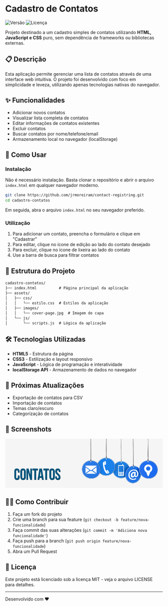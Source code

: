 # Cadastro de Contatos

![Versão](https://img.shields.io/badge/versão-1.0.0-blue)
![Licença](https://img.shields.io/badge/licença-MIT-green)

Projeto destinado a um cadastro simples de contatos utilizando **HTML, JavaScript e CSS** puro, sem dependência de frameworks ou bibliotecas externas.

## 📋 Descrição

Esta aplicação permite gerenciar uma lista de contatos através de uma interface web intuitiva. O projeto foi desenvolvido com foco em simplicidade e leveza, utilizando apenas tecnologias nativas do navegador.

## ✨ Funcionalidades

- Adicionar novos contatos
- Visualizar lista completa de contatos
- Editar informações de contatos existentes
- Excluir contatos
- Buscar contatos por nome/telefone/email
- Armazenamento local no navegador (localStorage)

## 🚀 Como Usar

### Instalação

Não é necessário instalação. Basta clonar o repositório e abrir o arquivo `index.html` em qualquer navegador moderno.

```bash
git clone https://github.com/jrmoreiram/contact-registring.git
cd cadastro-contatos
```

Em seguida, abra o arquivo `index.html` no seu navegador preferido.

### Utilização

1. Para adicionar um contato, preencha o formulário e clique em "Cadastrar"
2. Para editar, clique no ícone de edição ao lado do contato desejado
3. Para excluir, clique no ícone de lixeira ao lado do contato
4. Use a barra de busca para filtrar contatos

## 🧩 Estrutura do Projeto

```
cadastro-contatos/
├── index.html          # Página principal da aplicação
├── assets/
│   ├── css/
│   │   └── estilo.css  # Estilos da aplicação
│   ├── images/
│   │   └── cover-page.jpg  # Imagem de capa
│   └── js/
│       └── scripts.js  # Lógica da aplicação
```

## 🛠️ Tecnologias Utilizadas

- **HTML5** - Estrutura da página
- **CSS3** - Estilização e layout responsivo
- **JavaScript** - Lógica de programação e interatividade
- **localStorage API** - Armazenamento de dados no navegador

## 🔄 Próximas Atualizações

- Exportação de contatos para CSV
- Importação de contatos
- Temas claro/escuro
- Categorização de contatos

## 📸 Screenshots

<p align="center">
  <img src="assets/images/cover-page.jpg" alt="Tela inicial" width="600" />
</p>

## 👨‍💻 Como Contribuir

1. Faça um fork do projeto
2. Crie uma branch para sua feature (`git checkout -b feature/nova-funcionalidade`)
3. Faça commit das suas alterações (`git commit -m 'Adiciona nova funcionalidade'`)
4. Faça push para a branch (`git push origin feature/nova-funcionalidade`)
5. Abra um Pull Request

## 📝 Licença

Este projeto está licenciado sob a licença MIT - veja o arquivo LICENSE para detalhes.

---

Desenvolvido com ❤️
